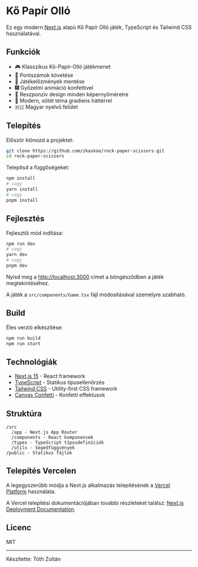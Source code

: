# Kő Papír Olló

Ez egy modern [Next.js](https://nextjs.org) alapú Kő Papír Olló játék, TypeScript és Tailwind CSS használatával.

## Funkciók

-   🎮 Klasszikus Kő-Papír-Olló játékmenet
-   🎯 Pontszámok követése
-   🔄 Játékelőzmények mentése
-   🎆 Győzelmi animáció konfettivel
-   📱 Reszponzív design minden képernyőméretre
-   🌙 Modern, sötét téma gradiens háttérrel
-   🇭🇺 Magyar nyelvű felület

## Telepítés

Először klónozd a projektet:

```bash
git clone https://github.com/zkaskoo/rock-paper-scissors.git
cd rock-paper-scissors
```

Telepítsd a függőségeket:

```bash
npm install
# vagy
yarn install
# vagy
pnpm install
```

## Fejlesztés

Fejlesztői mód indítása:

```bash
npm run dev
# vagy
yarn dev
# vagy
pnpm dev
```

Nyisd meg a [http://localhost:3000](http://localhost:3000) címet a böngésződben a játék megtekintéséhez.

A játék a `src/components/Game.tsx` fájl módosításával személyre szabható.

## Build

Éles verzió elkészítése:

```bash
npm run build
npm run start
```

## Technológiák

-   [Next.js 15](https://nextjs.org/) - React framework
-   [TypeScript](https://www.typescriptlang.org/) - Statikus típusellenőrzés
-   [Tailwind CSS](https://tailwindcss.com/) - Utility-first CSS framework
-   [Canvas Confetti](https://www.npmjs.com/package/canvas-confetti) - Konfetti effektusok

## Struktúra

```
/src
  /app - Next.js App Router
  /components - React komponensek
  /types - TypeScript típusdefiníciók
  /utils - Segédfüggvények
/public - Statikus fájlok
```

## Telepítés Vercelen

A legegyszerűbb módja a Next.js alkalmazás telepítésének a [Vercel Platform](https://vercel.com/new) használata.

A Vercel telepítési dokumentációjában további részleteket találsz: [Next.js Deployment Documentation](https://nextjs.org/docs/app/building-your-application/deploying).

## Licenc

MIT

---

Készítette: Tóth Zoltán
